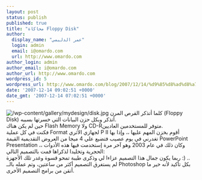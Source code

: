 ```yaml
---
layout: post
status: publish
published: true
title: "محاكاة Floppy Disk"
author:
  display_name: "عمر الدليمي"
  login: admin
  email: i@omardo.com
  url: http://www.omardo.com
author_login: admin
author_email: i@omardo.com
author_url: http://www.omardo.com
wordpress_id: 5
wordpress_url: http://www.omardo.com/blog/2007/12/14/%d9%85%d8%ad%d8%a7%d9%83%d8%a7%d8%a9-floppy-disk/
date: '2007-12-14 09:02:51 +0000'
date_gmt: '2007-12-14 07:02:51 +0000'
---
```

<p><img alt="/wp-content/gallery/mydesign/disk.jpg" title="/wp-content/gallery/mydesign/disk.jpg" url="محاكاة فلاش دسك ببرنامج الفوتوشوب" /> كلما أتذكر القرص المرن (Floppy Disk) أتذكر وبكل حزن البيانات التي خسرتها بسببه.<br />
حين لم يكن هناك Flash Memory ولا CD-Rمتوفر للمستخدمين العاديين.<br />
فكنت في كل  عملية Format لجهازي الأثري P II أقوم بخزن المهم عليها ،، وإذا بها تغدرني في يوم عصيب فتضيع علي 4 ميجا من العروض التقديمية القيمة PowerPoint Presentation ،، وكان ذلك في عام 2003 وهو آخر مرة إستخدمت فيها هذه الأدوات الحجرية وتخليدا لذكراها قمت بالتصميم التالي:<!--more--><br /> ربما يكون جمال هذا التصميم عزاءا لي وذكرى طيبة تمحو قسوة وغدر تلك الأجهزة :) ..<br />
لم يستغرق التصميم أكثر من ساعتين، وتم عمله بالــ Photoshop بكل تأكيد لأنه خير ما أتقن من برامج التصميم الأخرى.</p>
